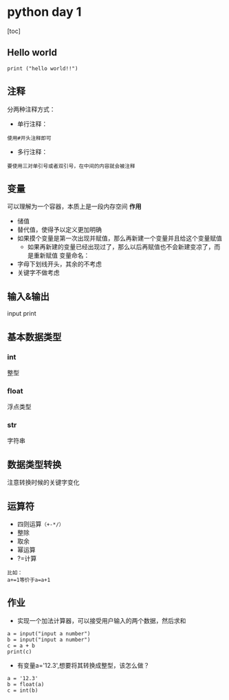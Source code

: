 # python day 1
[toc]
## Hello world
```
print ("hello world!!")
```
## 注释
分两种注释方式：
- 单行注释：
```
使用#开头注释即可
```
- 多行注释：
```
要使用三对单引号或者双引号，在中间的内容就会被注释
```
## 变量
可以理解为一个容器，本质上是一段内存空间
**作用**
- 储值
- 替代值，使得予以定义更加明确
- 如果摸个变量是第一次出现并赋值，那么再新建一个变量并且给这个变量赋值
	- 如果再新建的变量已经出现过了，那么以后再赋值也不会新建变凉了，而是重新赋值
变量命名：
- 字母下划线开头，其余的不考虑
- 关键字不做考虑
## 输入&输出
input
print
## 基本数据类型
### int
整型
### float
浮点类型
### str
字符串
## 数据类型转换
注意转换时候的关键字变化
## 运算符
- 四则运算`（+-*/）`
- 整除
- 取余
- 幂运算
- ?=计算
```
比如： 
a+=1等价于a=a+1   
```

## 作业
- 实现一个加法计算器，可以接受用户输入的两个数据，然后求和
```
a = input("input a number")
b = input("input a number")
c = a + b
print(c)
```
- 有变量a='12.3',想要将其转换成整型，该怎么做？
```
a = '12.3'
b = float(a)
c = int(b)
```